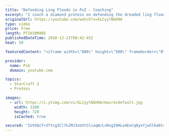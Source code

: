 ```yaml
---
title: "Defending Ling Floods in PvZ - Coaching"
excerpt: "I coach a diamond protoss on defending the dreaded ling floods in PvZ! -- Watch live at https://www.twitch.tv/x5_pig"
originalUrl: https://youtube.com/watch?v=GLCyylNGH9A
type: video
price: Free
length: PT1H10M48S
publishedDateTime: 2018-12-21T08:42:45Z
heat: 50

featuredContent: "<iframe width=\"800\" height=\"500\" frameborder=\"0\" src=\"https://www.youtube.com/embed/GLCyylNGH9A\" allow=\"accelerometer; autoplay; encrypted-media; gyroscope; picture-in-picture\" allowfullscreen></iframe>"

provider:
  name: PiG
  domain: youtube.com

topics:
  - StarCraft 2
  - Protoss

images:
  - url: https://i.ytimg.com/vi/GLCyylNGH9A/maxresdefault.jpg
    width: 1280
    height: 720
    isCached: true

secured: "IUt6QcT+3ftcgICl7kJMJ3vUVtSlcaqW/LvRsgI9HLo4EoCq0yxYjwSl6a6t4XphAD5ZCHTWaYErddHJuSbKZNlpPUHRkFfCktwwjrfNV2IIz6YpDB06IKtUUSSsC4aYfj+76e4ySzstMVS3rDCXi5cg1sPGeLIcOIZAeUSN1CPGMcX1mO7tirkngC1+uO8CC+PEUOQZboSreCAPwN+xbI0iOwhb6Z8j1f+f/tmfE66ffmWGEMVXSTcCU2b4gQkdjLT+mV6t9qm5u5aye6e50k63Zs/3Ogk560NdqYtcG5i/qXgY/efgCYEBjc/LHBjha6rC0ZqFTRhWHwTpz2md3hEDfbyEvkZy4qUA4MMfSjxtmNkfRPkMEqQ2caKhgXCvuPbcWUQvkuXtLNnfW+/9roTqdRRQKN8FT7cEdRvmxrM=;O767cva4MCC8Ihnr9f1QOg=="
---
```


